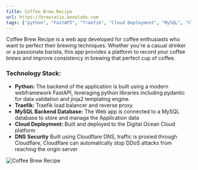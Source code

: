 ```yaml
---
title: Coffee Brew Recipe
url: https://brewratio.benolabs.com
tags: ["python", "FastAPI", "Traefik", "Cloud Deployment", "MySQL", "Cloudflare DNS"]
---
```


Coffee Brew Recipe is a web app developed for coffee enthusiasts who want to perfect their brewing techniques. Whether you're a casual drinker or a passionate barista, this app provides a platform to record your coffee brews and improve consistency in brewing that perfect cup of coffee.

### **Technology Stack:**
- **Python:** The backend of the application is built using a modern webframework FastAPI, leveraging python libraries including pydantic for data validation and jinja2 templating engine.
- **Traefik:** Traefik load balancer and reverse proxy
- **MySQL Backend Database:** The Web app is connected to a MySQL database to store and manage the Application data
- **Cloud Deployment:** Built and deployed to the Digital Ocean Cloud platform 
- **DNS Security** Built using Cloudflare DNS, traffic is proxied through Cloudflare, Cloudflare can automatically stop DDoS attacks from reaching the origin server

![Coffee Brew Recipe](/coffeebrewrecipe2.png)